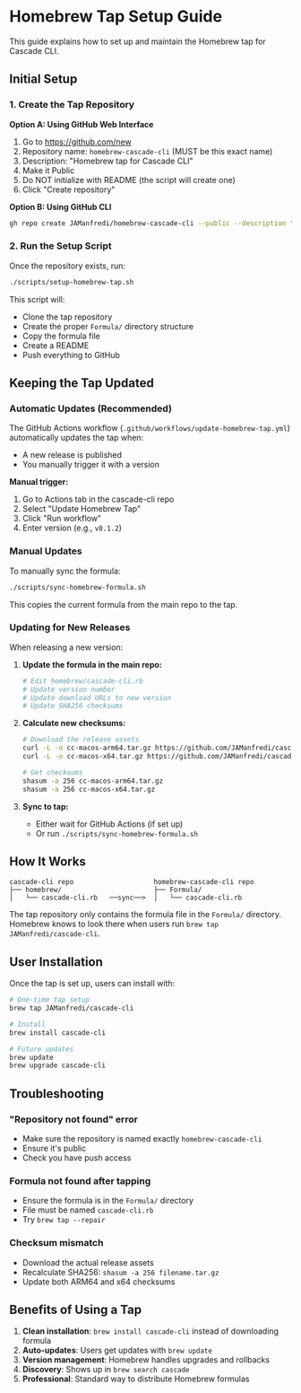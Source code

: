 # Homebrew Tap Setup Guide

This guide explains how to set up and maintain the Homebrew tap for Cascade CLI.

## Initial Setup

### 1. Create the Tap Repository

**Option A: Using GitHub Web Interface**
1. Go to https://github.com/new
2. Repository name: `homebrew-cascade-cli` (MUST be this exact name)
3. Description: "Homebrew tap for Cascade CLI"
4. Make it Public
5. Do NOT initialize with README (the script will create one)
6. Click "Create repository"

**Option B: Using GitHub CLI**
```bash
gh repo create JAManfredi/homebrew-cascade-cli --public --description "Homebrew tap for Cascade CLI"
```

### 2. Run the Setup Script

Once the repository exists, run:

```bash
./scripts/setup-homebrew-tap.sh
```

This script will:
- Clone the tap repository
- Create the proper `Formula/` directory structure
- Copy the formula file
- Create a README
- Push everything to GitHub

## Keeping the Tap Updated

### Automatic Updates (Recommended)

The GitHub Actions workflow (`.github/workflows/update-homebrew-tap.yml`) automatically updates the tap when:
- A new release is published
- You manually trigger it with a version

**Manual trigger:**
1. Go to Actions tab in the cascade-cli repo
2. Select "Update Homebrew Tap"
3. Click "Run workflow"
4. Enter version (e.g., `v0.1.2`)

### Manual Updates

To manually sync the formula:

```bash
./scripts/sync-homebrew-formula.sh
```

This copies the current formula from the main repo to the tap.

### Updating for New Releases

When releasing a new version:

1. **Update the formula in the main repo:**
   ```bash
   # Edit homebrew/cascade-cli.rb
   # Update version number
   # Update download URLs to new version
   # Update SHA256 checksums
   ```

2. **Calculate new checksums:**
   ```bash
   # Download the release assets
   curl -L -o cc-macos-arm64.tar.gz https://github.com/JAManfredi/cascade-cli/releases/download/v0.1.2/cc-macos-arm64.tar.gz
   curl -L -o cc-macos-x64.tar.gz https://github.com/JAManfredi/cascade-cli/releases/download/v0.1.2/cc-macos-x64.tar.gz
   
   # Get checksums
   shasum -a 256 cc-macos-arm64.tar.gz
   shasum -a 256 cc-macos-x64.tar.gz
   ```

3. **Sync to tap:**
   - Either wait for GitHub Actions (if set up)
   - Or run `./scripts/sync-homebrew-formula.sh`

## How It Works

```
cascade-cli repo                    homebrew-cascade-cli repo
├── homebrew/                       ├── Formula/
│   └── cascade-cli.rb   ──sync──>  │   └── cascade-cli.rb
```

The tap repository only contains the formula file in the `Formula/` directory. Homebrew knows to look there when users run `brew tap JAManfredi/cascade-cli`.

## User Installation

Once the tap is set up, users can install with:

```bash
# One-time tap setup
brew tap JAManfredi/cascade-cli

# Install
brew install cascade-cli

# Future updates
brew update
brew upgrade cascade-cli
```

## Troubleshooting

### "Repository not found" error
- Make sure the repository is named exactly `homebrew-cascade-cli`
- Ensure it's public
- Check you have push access

### Formula not found after tapping
- Ensure the formula is in the `Formula/` directory
- File must be named `cascade-cli.rb`
- Try `brew tap --repair`

### Checksum mismatch
- Download the actual release assets
- Recalculate SHA256: `shasum -a 256 filename.tar.gz`
- Update both ARM64 and x64 checksums

## Benefits of Using a Tap

1. **Clean installation**: `brew install cascade-cli` instead of downloading formula
2. **Auto-updates**: Users get updates with `brew update`
3. **Version management**: Homebrew handles upgrades and rollbacks
4. **Discovery**: Shows up in `brew search cascade`
5. **Professional**: Standard way to distribute Homebrew formulas